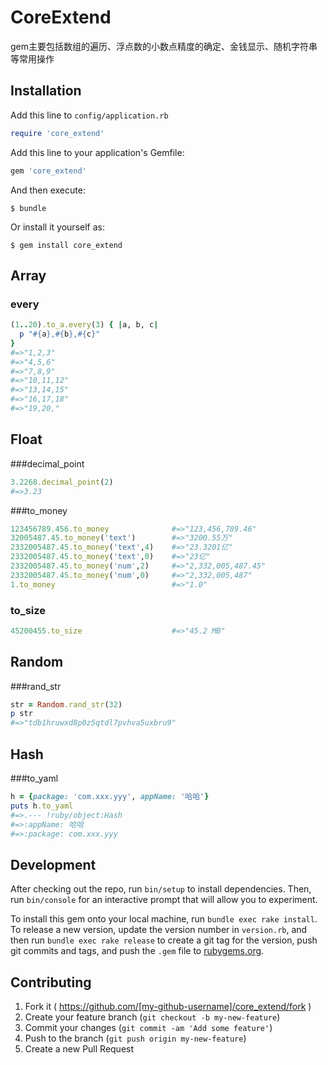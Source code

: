 # CoreExtend

gem主要包括数组的遍历、浮点数的小数点精度的确定、金钱显示、随机字符串等常用操作

## Installation
Add this line to `config/application.rb`

```ruby
require 'core_extend'
```

Add this line to your application's Gemfile:

```ruby
gem 'core_extend'
```

And then execute:

    $ bundle

Or install it yourself as:

    $ gem install core_extend

## Array

### every
```ruby
(1..20).to_a.every(3) { |a, b, c|
  p "#{a},#{b},#{c}"
}
#=>"1,2,3"
#=>"4,5,6"
#=>"7,8,9"
#=>"10,11,12"
#=>"13,14,15"
#=>"16,17,18"
#=>"19,20,"
```

## Float

###decimal_point
```ruby
3.2268.decimal_point(2)
#=>3.23
```
###to_money
```ruby
123456789.456.to_money              #=>"123,456,789.46"
32005487.45.to_money('text')        #=>"3200.55万"
2332005487.45.to_money('text',4)    #=>"23.3201亿"
2332005487.45.to_money('text',0)    #=>"23亿"
2332005487.45.to_money('num',2)     #=>"2,332,005,487.45"
2332005487.45.to_money('num',0)     #=>"2,332,005,487"
1.to_money                          #=>"1.0"
```
### to_size
```ruby
45200455.to_size                    #=>"45.2 MB"
```

## Random

###rand_str
```ruby
str = Random.rand_str(32)
p str
#=>"tdb1hruwxd8p0z5qtdl7pvhva5uxbru9"
```

## Hash
###to_yaml
```ruby
h = {package: 'com.xxx.yyy', appName: '哈哈'}
puts h.to_yaml
#=>.--- !ruby/object:Hash
#=>:appName: 哈哈
#=>:package: com.xxx.yyy
```


## Development

After checking out the repo, run `bin/setup` to install dependencies. Then, run `bin/console` for an interactive prompt that will allow you to experiment.

To install this gem onto your local machine, run `bundle exec rake install`. To release a new version, update the version number in `version.rb`, and then run `bundle exec rake release` to create a git tag for the version, push git commits and tags, and push the `.gem` file to [rubygems.org](https://rubygems.org).

## Contributing

1. Fork it ( https://github.com/[my-github-username]/core_extend/fork )
2. Create your feature branch (`git checkout -b my-new-feature`)
3. Commit your changes (`git commit -am 'Add some feature'`)
4. Push to the branch (`git push origin my-new-feature`)
5. Create a new Pull Request
